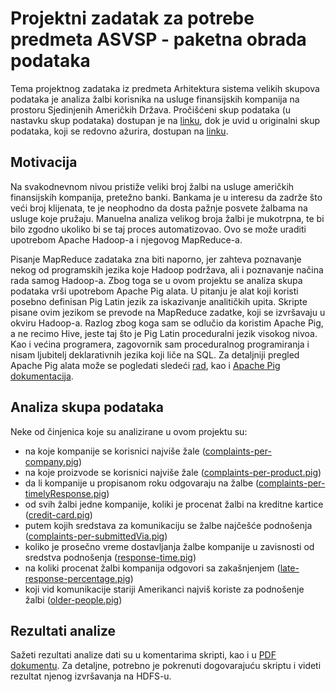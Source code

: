# Projektni zadatak za potrebe predmeta ASVSP - paketna obrada podataka
Tema projektnog zadataka iz predmeta Arhitektura sistema velikih skupova podataka je analiza žalbi korisnika 
na usluge finansijskih kompanija na prostoru Sjedinjenih Američkih Država. 
Pročišćeni skup podataka (u nastavku skup podataka) dostupan je na 
[linku](https://drive.google.com/open?id=1giNPVFy6ACl3bvfj6hu1vR6GWGWXkQaI), dok je uvid u originalni skup podataka, 
koji se redovno ažurira, dostupan na [linku](https://www.consumerfinance.gov/data-research/consumer-complaints/search/?from=0&searchField=all&searchText=&size=25&sort=created_date_desc).

## Motivacija
Na svakodnevnom nivou pristiže veliki broj žalbi na usluge američkih finansijskih kompanija, pretežno banki.
Bankama je u interesu da zadrže što veći broj klijenata, te je neophodno da dosta pažnje posvete žalbama na usluge koje 
pružaju. Manuelna analiza velikog broja žalbi je mukotrpna, te bi bilo zgodno ukoliko bi se taj proces automatizovao.
Ovo se može uraditi upotrebom Apache Hadoop-a i njegovog MapReduce-a. 

Pisanje MapReduce zadataka zna biti naporno, jer zahteva poznavanje nekog od programskih jezika 
koje Hadoop podržava, ali i poznavanje načina rada samog Hadoop-a. Zbog toga se u ovom projektu se 
analiza skupa podataka vrši upotrebom Apache Pig alata. U pitanju je alat koji koristi
posebno definisan Pig Latin jezik za iskazivanje analitičkih upita. Skripte pisane ovim jezikom se prevode na MapReduce
zadatke, koji se izvršavaju u okviru Hadoop-a. Razlog zbog koga sam se odlučio da koristim Apache Pig, a ne recimo Hive, 
jeste taj što je Pig Latin proceduralni jezik visokog nivoa. Kao i većina programera, zagovornik sam proceduralnog
programiranja i nisam ljubitelj deklarativnih jezika koji liče na SQL. Za detaljniji pregled Apache Pig alata
može se pogledati sledeći [rad](https://drive.google.com/open?id=1--N_Dvrt1SCL5IKN83nTgv19ugZmDvbY),
 kao i [Apache Pig dokumentacija](https://pig.apache.org/).

## Analiza skupa podataka
Neke od činjenica koje su analizirane u ovom projektu su:
- na koje kompanije se korisnici najviše žale ([complaints-per-company.pig](https://github.com/vladaindjic/paketna-obrada-ASVSP/blob/master/opisane-skripte/complaints-per-company.pig))
- na koje proizvode se korisnici najviše žale ([complaints-per-product.pig](https://github.com/vladaindjic/paketna-obrada-ASVSP/blob/master/opisane-skripte/complaints-per-product.pig))
- da li kompanije u propisanom roku odgovaraju na žalbe ([complaints-per-timelyResponse.pig](https://github.com/vladaindjic/paketna-obrada-ASVSP/blob/master/opisane-skripte/complaints-per-timelyResponse.pig))
- od svih žalbi jedne kompanije, koliki je procenat žalbi na kreditne kartice ([credit-card.pig](https://github.com/vladaindjic/paketna-obrada-ASVSP/blob/master/opisane-skripte/credit-card.pig))
- putem kojih sredstava za komunikaciju se žalbe najčešće podnošenja ([complaints-per-submittedVia.pig](https://github.com/vladaindjic/paketna-obrada-ASVSP/blob/master/opisane-skripte/complaints-per-submittedVia.pig))
- koliko je prosečno vreme dostavljanja žalbe kompanije u zavisnosti od sredstva podnošenja ([response-time.pig](https://github.com/vladaindjic/paketna-obrada-ASVSP/blob/master/opisane-skripte/response-time.pig))
- na koliki procenat žalbi kompanija odgovori sa zakašnjenjem ([late-response-percentage.pig](https://github.com/vladaindjic/paketna-obrada-ASVSP/blob/master/opisane-skripte/late-response-percentage.pig))
- koji vid komunikacije stariji Amerikanci najviš koriste za podnošenje žalbi ([older-people.pig](https://github.com/vladaindjic/paketna-obrada-ASVSP/blob/master/opisane-skripte/older-people.pig))

## Rezultati analize
Sažeti rezultati analize dati su u komentarima skripti, kao i u [PDF dokumentu](). Za detaljne, potrebno je pokrenuti dogovarajuću skriptu i 
videti rezultat njenog izvršavanja na HDFS-u.